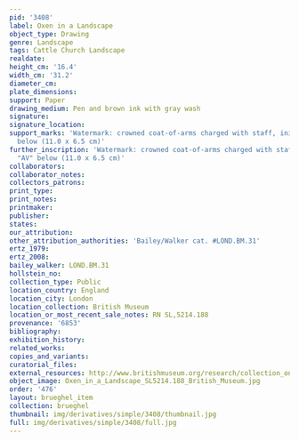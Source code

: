 ```yaml
---
pid: '3408'
label: Oxen in a Landscape
object_type: Drawing
genre: Landscape
tags: Cattle Church Landscape
realdate: 
height_cm: '16.4'
width_cm: '31.2'
diameter_cm: 
plate_dimensions: 
support: Paper
drawing_medium: Pen and brown ink with gray wash
signature: 
signature_location: 
support_marks: 'Watermark: crowned coat-of-arms charged with staff, initials "AV"
  below (11.0 x 6.5 cm)'
further_inscription: 'Watermark: crowned coat-of-arms charged with staff, initials
  "AV" below (11.0 x 6.5 cm)'
collaborators: 
collaborator_notes: 
collectors_patrons: 
print_type: 
print_notes: 
printmaker: 
publisher: 
states: 
our_attribution: 
other_attribution_authorities: 'Bailey/Walker cat. #LOND.BM.31'
ertz_1979: 
ertz_2008: 
bailey_walker: LOND.BM.31
hollstein_no: 
collection_type: Public
location_country: England
location_city: London
location_collection: British Museum
location_or_most_recent_sale_notes: RN SL,5214.188
provenance: '6853'
bibliography: 
exhibition_history: 
related_works: 
copies_and_variants: 
curatorial_files: 
external_resources: http://www.britishmuseum.org/research/collection_online/collection_object_details.aspx?objectId=710341&partId=1&searchText=SL%2C5214.188&page=1
object_image: Oxen_in_a_Landscape_SL5214.188_British_Museum.jpg
order: '476'
layout: brueghel_item
collection: brueghel
thumbnail: img/derivatives/simple/3408/thumbnail.jpg
full: img/derivatives/simple/3408/full.jpg
---
```

